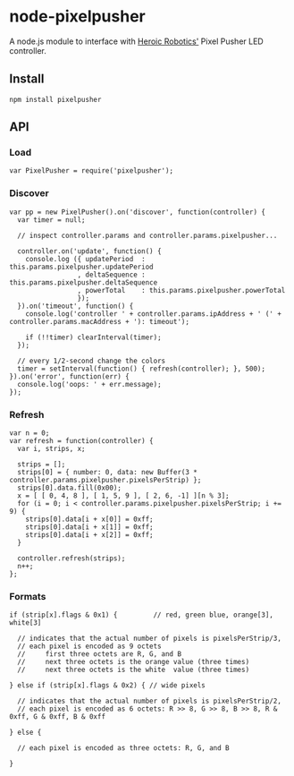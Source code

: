 node-pixelpusher
================

A node.js module to interface with [Heroic Robotics'](http://www.heroicrobotics.com) Pixel Pusher LED controller.

Install
-------

    npm install pixelpusher

API
---

### Load

    var PixelPusher = require('pixelpusher');


### Discover

    var pp = new PixelPusher().on('discover', function(controller) {
      var timer = null;

      // inspect controller.params and controller.params.pixelpusher...

      controller.on('update', function() {
        console.log ({ updatePeriod  : this.params.pixelpusher.updatePeriod
                     , deltaSequence : this.params.pixelpusher.deltaSequence
                     , powerTotal    : this.params.pixelpusher.powerTotal
                     });
      }).on('timeout', function() {
        console.log('controller ' + controller.params.ipAddress + ' (' + controller.params.macAddress + '): timeout');

        if (!!timer) clearInterval(timer);
      });

      // every 1/2-second change the colors
      timer = setInterval(function() { refresh(controller); }, 500);
    }).on('error', function(err) {
      console.log('oops: ' + err.message);
    });


### Refresh

    var n = 0;
    var refresh = function(controller) {
      var i, strips, x;
    
      strips = [];
      strips[0] = { number: 0, data: new Buffer(3 * controller.params.pixelpusher.pixelsPerStrip) };
      strips[0].data.fill(0x00);
      x = [ [ 0, 4, 8 ], [ 1, 5, 9 ], [ 2, 6, -1] ][n % 3];
      for (i = 0; i < controller.params.pixelpusher.pixelsPerStrip; i += 9) {
        strips[0].data[i + x[0]] = 0xff;
        strips[0].data[i + x[1]] = 0xff;
        strips[0].data[i + x[2]] = 0xff;
      }
       
      controller.refresh(strips);
      n++;
    };


### Formats

    if (strip[x].flags & 0x1) {         // red, green blue, orange[3], white[3]

      // indicates that the actual number of pixels is pixelsPerStrip/3,
      // each pixel is encoded as 9 octets
      //     first three octets are R, G, and B
      //     next three octets is the orange value (three times)
      //     next three octets is the white  value (three times)

    } else if (strip[x].flags & 0x2) { // wide pixels

      // indicates that the actual number of pixels is pixelsPerStrip/2,
      // each pixel is encoded as 6 octets: R >> 8, G >> 8, B >> 8, R & 0xff, G & 0xff, B & 0xff

    } else {

      // each pixel is encoded as three octets: R, G, and B

    }
